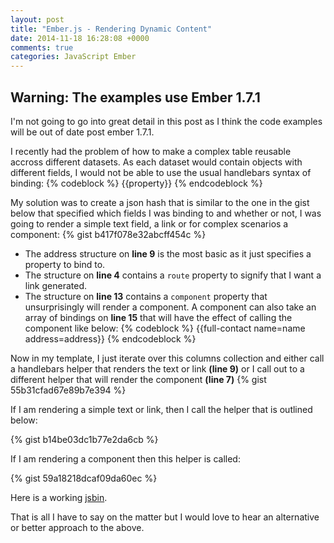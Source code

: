```yaml
---
layout: post
title: "Ember.js - Rendering Dynamic Content"
date: 2014-11-18 16:28:08 +0000
comments: true
categories: JavaScript Ember
---
```

## Warning: The examples use Ember 1.7.1

I'm not going to go into great detail in this post as I think the code examples will be out of date post ember 1.7.1.

I recently had the problem of how to make a complex table reusable accross different datasets.  As each dataset would contain objects with different fields, I would not be able to use the usual handlebars syntax of binding:
{% codeblock %}
&#123;&#123;property&#125;&#125;
{% endcodeblock %}

My solution  was to create a json hash that is similar to the one in the gist below that specified which fields I was binding to and whether or not, I was going to render a simple text field, a link or for complex scenarios a component:
{% gist b417f078e32abcff454c %}
- The address structure on **line 9** is the most basic as it just specifies a property to bind to.
- The structure on **line 4** contains a ```route``` property to signify that I want a link generated.
- The structure on **line 13** contains a ```component``` property that unsurprisingly will render a component.  A component can also take an array of bindings on **line 15** that will have the effect of calling the component like below:
{% codeblock %}
&#123;&#123;full-contact name=name address=address&#125;&#125;
{% endcodeblock %}

Now in my template, I just iterate over this columns collection and either call a handlebars helper that renders the text or link **(line 9)** or I call out to a different helper that will render the component **(line 7)**
{% gist 55b31cfad67e89b7e394 %}

If I am rendering a simple text or link, then I call the helper that is outlined below:

{% gist b14be03dc1b77e2da6cb %}

If I am rendering a component then this helper is called:

{% gist 59a18218dcaf09da60ec %}

Here is a working <a href="http://jsbin.com/fitale/14/edit" target="new">jsbin</a>.

That is all I have to say on the matter but I would love to hear an alternative or better approach to the above.